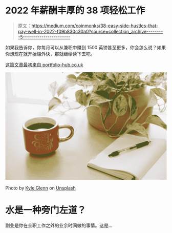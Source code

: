 # 2022 年薪酬丰厚的 38 项轻松工作

> 原文：<https://medium.com/coinmonks/38-easy-side-hustles-that-pay-well-in-2022-f09b830c30a0?source=collection_archive---------5----------------------->

如果我告诉你，你每月可以从兼职中赚到 1500 英镑甚至更多，你会怎么说？如果你想现在就开始赚外快，那就继续读下去吧。

[这篇文章最初来自 portfolio-hub.co.uk](http://www.portfolio-hub.co.uk/)

![](img/1c422b9f7ca61d0bf1bee172cd86dd9d.png)

Photo by [Kyle Glenn](https://unsplash.com/@kylejglenn?utm_source=medium&utm_medium=referral) on [Unsplash](https://unsplash.com?utm_source=medium&utm_medium=referral)

# 水是一种旁门左道？

副业是你在全职工作之外的业余时间做的事情。这是…